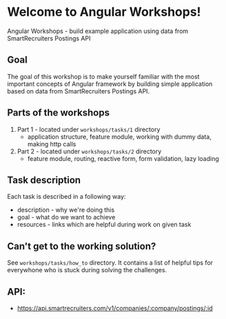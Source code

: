 # Welcome to Angular Workshops!

Angular Workshops - build example application using data from SmartRecruiters Postings API

## Goal

The goal of this workshop is to make yourself familiar with the most important concepts of Angular framework by building simple application based on data from SmartRecruiters Postings API.

## Parts of the workshops

1. Part 1 - located under `workshops/tasks/1` directory
    - application structure, feature module, working with dummy data, making http calls
2. Part 2 - located under `workshops/tasks/2` directory
    - feature module, routing, reactive form, form validation, lazy loading

## Task description

Each task is described in a following way:

* description - why we're doing this
* goal - what do we want to achieve
* resources - links which are helpful during work on given task

## Can't get to the working solution?

See `workshops/tasks/how_to` directory. It contains a list of helpful tips for everywhone who is stuck during solving the challenges.

## API:
- https://api.smartrecruiters.com/v1/companies/:company/postings/:id